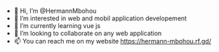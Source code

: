 - 👋 Hi, I’m @HermannMbohou
- 👀 I’m interested in web and mobil application developement
- 🌱 I’m currently learning vue js
- 💞️ I’m looking to collaborate on any web application
- 📫 You can reach me on my website https://hermann-mbohou.rf.gd/

<!---
HermannMbohou/HermannMbohou is a ✨ special ✨ repository because its `README.md` (this file) appears on your GitHub profile.
You can click the Preview link to take a look at your changes.
--->
